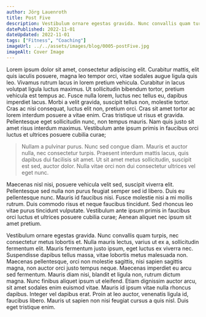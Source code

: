 ```yaml
---
author: Jörg Lauenroth
title: Post Five
description: Vestibulum ornare egestas gravida. Nunc convallis quam turpis, nec consectetur metus lobortis et. Nulla mauris lectus, varius ut ex a, sollicitudin fermentum elit.
datePublished: 2022-11-01
dateUpdated: 2022-11-01
tags: ["Fitness", "Coaching"]
imageUrl: ../../assets/images/blog/0005-postFive.jpg
imageAlt: Cover Image
---
```


Lorem ipsum dolor sit amet, consectetur adipiscing elit. Curabitur mattis, elit quis iaculis posuere, magna leo tempor orci, vitae sodales augue ligula quis leo. Vivamus rutrum lacus in lorem pretium vehicula. Curabitur in lacus volutpat ligula luctus maximus. Ut sollicitudin bibendum tortor, pretium vehicula est tempus ac. Fusce nulla lorem, luctus nec tellus eu, dapibus imperdiet lacus. Morbi a velit gravida, suscipit tellus non, molestie tortor. Cras ac nisi consequat, luctus elit non, pretium orci. Cras sit amet tortor ac lorem interdum posuere a vitae enim. Cras tristique ut risus et gravida. Pellentesque eget sollicitudin nunc, non tempus mauris. Nam quis justo sit amet risus interdum maximus. Vestibulum ante ipsum primis in faucibus orci luctus et ultrices posuere cubilia curae;

> Nullam a pulvinar purus. Nunc sed congue diam. Mauris et auctor nulla, nec consectetur turpis. Praesent interdum mattis lacus, quis dapibus dui facilisis sit amet. Ut sit amet metus sollicitudin, suscipit est sed, auctor dolor. Nulla vitae orci non dui consectetur ultrices vel eget nunc.

Maecenas nisl nisi, posuere vehicula velit sed, suscipit viverra elit. Pellentesque sed nulla non purus feugiat semper sed id libero. Duis eu pellentesque nunc. Mauris id faucibus nisi. Fusce molestie nisi a mi mollis rutrum. Duis commodo risus et neque faucibus tincidunt. Sed rhoncus leo vitae purus tincidunt vulputate. Vestibulum ante ipsum primis in faucibus orci luctus et ultrices posuere cubilia curae; Aenean aliquet nec ipsum sit amet pretium.

Vestibulum ornare egestas gravida. Nunc convallis quam turpis, nec consectetur metus lobortis et. Nulla mauris lectus, varius ut ex a, sollicitudin fermentum elit. Mauris fermentum justo ipsum, eget luctus ex viverra nec. Suspendisse dapibus tellus massa, vitae lobortis metus malesuada non. Maecenas pellentesque, orci non molestie sagittis, nisi sapien sagittis magna, non auctor orci justo tempus neque. Maecenas imperdiet eu arcu sed fermentum. Mauris diam nisi, blandit et ligula non, rutrum dictum magna. Nunc finibus aliquet ipsum ut eleifend. Etiam dignissim auctor arcu, sit amet sodales enim euismod vitae. Mauris id ipsum vitae nulla rhoncus dapibus. Integer vel dapibus erat. Proin at leo auctor, venenatis ligula id, faucibus libero. Mauris ut sapien non nisi feugiat cursus a quis nisl. Duis eget tristique enim.
